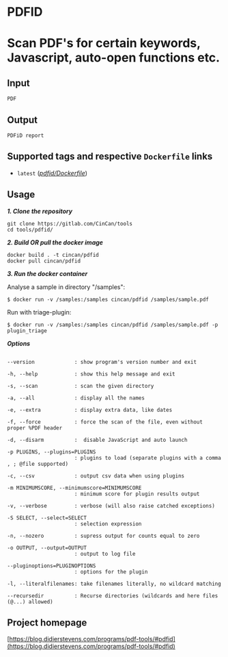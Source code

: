 # PDFID

# Scan PDF's for certain keywords, Javascript, auto-open functions etc.

## Input

```
PDF
```

## Output

```
PDFiD report
```

## Supported tags and respective `Dockerfile` links

* `latest` ([*pdfid/Dockerfile*](https://gitlab.com/CinCan/tools/tree/master/pdfid))


## Usage

***1. Clone the repository***

```
git clone https://gitlab.com/CinCan/tools
cd tools/pdfid/
```

***2. Build OR pull the docker image*** 

```
docker build . -t cincan/pdfid
docker pull cincan/pdfid
```

***3. Run the docker container***

Analyse a sample in directory "/samples":

`$ docker run -v /samples:/samples cincan/pdfid /samples/sample.pdf`  


Run with triage-plugin:  

`$ docker run -v /samples:/samples cincan/pdfid /samples/sample.pdf -p plugin_triage`


***Options***
```  

--version             : show program's version number and exit

-h, --help            : show this help message and exit

-s, --scan            : scan the given directory

-a, --all             : display all the names

-e, --extra           : display extra data, like dates

-f, --force           : force the scan of the file, even without proper %PDF header
                        
-d, --disarm          :  disable JavaScript and auto launch

-p PLUGINS, --plugins=PLUGINS
                      : plugins to load (separate plugins with a comma , ; @file supported)
                      
-c, --csv             : output csv data when using plugins

-m MINIMUMSCORE, --minimumscore=MINIMUMSCORE
                      : minimum score for plugin results output
                  
-v, --verbose         : verbose (will also raise catched exceptions)

-S SELECT, --select=SELECT
                      : selection expression
                      
-n, --nozero          : supress output for counts equal to zero

-o OUTPUT, --output=OUTPUT
                      : output to log file
                    
--pluginoptions=PLUGINOPTIONS
                      : options for the plugin
                
-l, --literalfilenames: take filenames literally, no wildcard matching
                
--recursedir          : Recurse directories (wildcards and here files (@...) allowed)
```

## Project homepage

[https://blog.didierstevens.com/programs/pdf-tools/#pdfid](https://blog.didierstevens.com/programs/pdf-tools/#pdfid)
